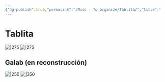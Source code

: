 ```yaml
---
{"dg-publish":true,"permalink":"/Misc - To organize/Tablita/","title":"Tablita","updated":"2023-12-30T18:06:29.397-05:00"}
---
```



# Tablita

![|275](https://i.imgur.com/7oO0RJr.gif) ![|275](https://i.imgur.com/OrSSfZv.png|left)

## Galab (en reconstrucción)

![|250](https://i.imgur.com/uZbFPRi.png) ![|350](https://i.imgur.com/roJfinS.gif)
